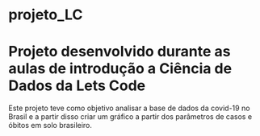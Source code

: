# projeto_LC
<h1>Projeto desenvolvido durante  as aulas de introdução a Ciência de Dados da Lets Code</h1>

Este projeto teve como objetivo analisar a base de dados da covid-19 no Brasil e a partir disso criar um gráfico a partir dos parâmetros de casos e óbitos em solo brasileiro.


